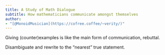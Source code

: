 ```yaml
---
title: A Study of Math Dialogue
subtitle: How mathematicians communicate amongst themselves
author:
- "[@MonoidMusician](https://cofree.coffee/~verity/)"
---
```


Giving (counter)examples is like the main form of communication, rebuttal.

Disambiguate and rewrite to the “nearest” true statement.
